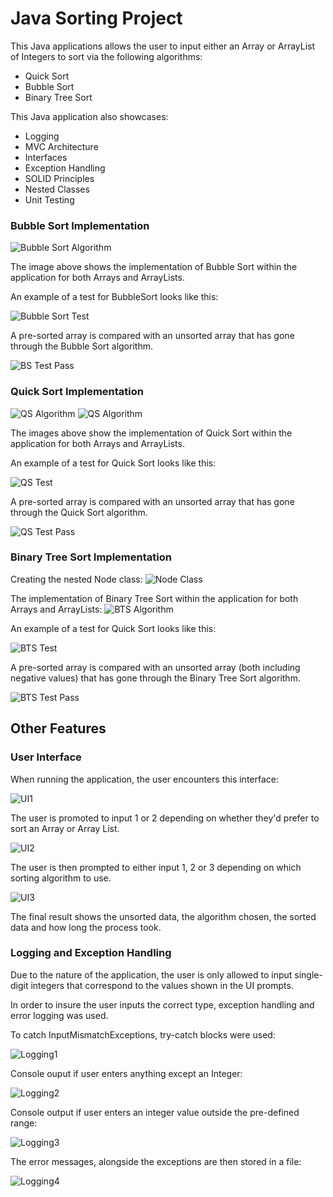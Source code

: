 # Java Sorting Project 

This Java applications allows the user to input either an Array or ArrayList of Integers
to sort via the following algorithms:

* Quick Sort
* Bubble Sort
* Binary Tree Sort

This Java application also showcases:

* Logging
* MVC Architecture 
* Interfaces
* Exception Handling 
* SOLID Principles
* Nested Classes
* Unit Testing


### Bubble Sort Implementation

![Bubble Sort Algorithm](Images/BubbleSortAlgorithm.png)

The image above shows the implementation of Bubble Sort within the application for both Arrays and ArrayLists.

An example of a test for BubbleSort looks like this:

![Bubble Sort Test](Images/BubbleSortTest.png)

A pre-sorted array is compared with an unsorted array that has gone through the Bubble Sort algorithm.

![BS Test Pass](Images/BSTestPass.png)

### Quick Sort Implementation

![QS Algorithm](Images/QSAL.png)
![QS Algorithm](Images/QSArray.png)

The images above show the implementation of Quick Sort within the application for both Arrays and ArrayLists.

An example of a test for Quick Sort looks like this:

![QS Test](Images/QSTest.png)

A pre-sorted array is compared with an unsorted array that has gone through the Quick Sort algorithm.

![QS Test Pass](Images/QSTestPass.png)

### Binary Tree Sort Implementation

Creating the nested Node class:
![Node Class](Images/NestedNode.png)

The implementation of Binary Tree Sort within the application for both Arrays and ArrayLists:
![BTS Algorithm](Images/BTSAL.png)

An example of a test for Quick Sort looks like this:

![BTS Test](Images/BTSTest.png)

A pre-sorted array is compared with an unsorted array (both including negative values) that has gone through the Binary Tree Sort algorithm.

![BTS Test Pass](Images/BSTestPass.png)


## Other Features

### User Interface

When running the application, the user encounters this interface:

![UI1](Images/UI1.png)

The user is promoted to input 1 or 2 depending on whether they'd prefer to sort an Array or Array List.

![UI2](Images/UI2.png)

The user is then prompted to either input 1, 2 or 3 depending on which sorting algorithm to use.

![UI3](Images/UI3.png)

The final result shows the unsorted data, the algorithm chosen, the sorted data and how long the process took.

### Logging and Exception Handling 

Due to the nature of the application, the user is only allowed to input single-digit integers that correspond to the
values shown in the UI prompts.

In order to insure the user inputs the correct type, exception handling and error logging was used.

To catch InputMismatchExceptions, try-catch blocks were used:

![Logging1](Images/Logging1.png)

Console ouput if user enters anything except an Integer:

![Logging2](Images/Logging2.png)

Console output if user enters an integer value outside the pre-defined range:

![Logging3](Images/Logging3.png)

The error messages, alongside the exceptions are then stored in a file:

![Logging4](Images/Logging4.png)

